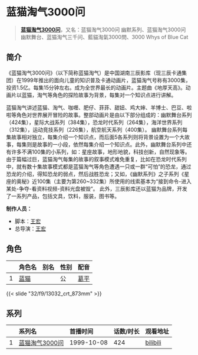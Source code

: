 # 蓝猫淘气3000问


> <u>**[蓝猫淘气3000问](https://bgm.tv/subject/10220)**</u>，又名：蓝猫淘气3000问 幽默系列、蓝猫淘气3000问 幽默舞台、蓝猫淘气三千问、藍貓淘氣3000問、3000 Whys of Blue Cat

## 简介

《蓝猫淘气3000问》（以下简称蓝猫淘气）是中国湖南三辰影库（现三辰卡通集团）在1999年推出的面向儿童的知识普及卡通动画片，蓝猫淘气号称有3000集，投资1.5亿。每集15分钟左右。成为全世界最长的动画片。主题曲《地厚天高》。动画片以蓝猫，淘气等角色的探险故事为背景，每集对一个知识点进行讲解。

蓝猫淘气讲述蓝猫、淘气、咖喱、肥仔、菲菲、甜妞、鸡大婶、羊博士、巴豆、啦啦等角色对世界展开冒险的故事。整部动画片是由以下部分组成的：幽默舞台系列（424集），星际大战系列（384集），恐龙时代系列（264集），海洋世界系列（312集），运动竞技系列（226集），航空航天系列（400集）。
幽默舞台系列每集故事相对独立，每集介绍一个知识点，而后面5各系列则将背景设置为一个大故事，每集则是故事的一小段，依然每集介绍一个知识点。此外，幽默舞台系列中还有许多不满100集的小系列，如：星座故事，地形地貌，科技创新，自然现象等。
由于篇幅过巨，蓝猫淘气每集的故事的叙事模式难免重复，比如在恐龙时代系列中，就有数十集故事模式都是蓝猫淘气等角色遭遇一只或一群“可怕”的恐龙，通过恐龙的介绍，得知恐龙的弱点，然后战胜恐龙；又如，《幽默系列》之子系列《星座的奥秘》近100集（主要为第260~332集）所使用的线索基本为“接到命令-进入某处-争夺-看资料视频-资料光盘被毁”。
此外，三辰影库还以蓝猫为品牌，开发了一系列产品，包括文具，饮料，服装，图书等。

**制作人员：**
- 脚本：[王宏](https://bgm.tv/person/33281)
- 总导演：[王宏](https://bgm.tv/person/33281)

## 角色

|     |   角色名   |   别名  | 性别 |  配音  |
|:--- |:------  |:----      |:---  |:--   |
| 1 | [蓝猫](https://bgm.tv/character/13032) |  | 公 | [葛平](https://bgm.tv/person/6728) |

{{< slide "32/f9/13032_crt_873mm" >}}

## 系列

|     |   系列名   |   首播时间  | 话数/时长  | 观看地址 |
|:---  |:------    |:----      |:---       |:---  |
| 1 |[蓝猫淘气3000问](https://bgm.tv/subject/10220)| 1999-10-08 | 424 | [bilibili](https://www.bilibili.com/bangumi/play/ss1817) |


